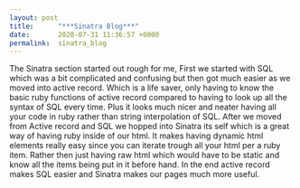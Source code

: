 ```yaml
---
layout: post
title:      "***Sinatra Blog***"
date:       2020-07-31 11:36:57 +0000
permalink:  sinatra_blog
---
```



The Sinatra section started out rough for me, First we started with SQL which was a bit complicated and confusing but then got much easier as we moved into active record. Which is a life saver, only having to know the basic ruby functions of active record compared to having to look up all the syntax of SQL every time. Plus it looks much nicer and neater having all your code in ruby rather than string interpolation of SQL. After we moved from Active record and SQL we hopped into Sinatra its self which is a great way of having ruby inside of our html. It makes having dynamic html elements really easy since you can iterate trough all your html per a ruby item. Rather then just having raw html which would have to be static and know all the items being put in it before hand. In the end active record makes SQL easier and Sinatra makes our pages much more useful.
